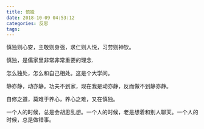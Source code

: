 ```yaml
---
title: 慎独
date: 2018-10-09 04:53:12
categories: 反思
tags:
---
```


慎独则心安，主敬则身强，求仁则人悦，习劳则神钦。

慎独，是儒家里非常非常重要的理念.

怎么独处，怎么和自己相处。这是个大学问。

静亦静，动亦静。功夫不到家，现在我是动亦静，反而做不到静亦静。

自修之道，莫难于养心，养心之难，又在慎独。

一个人的时候，总是会胡思乱想。一个人的时候，老是想着和别人聊天。一个人的时候，总是做错事。


